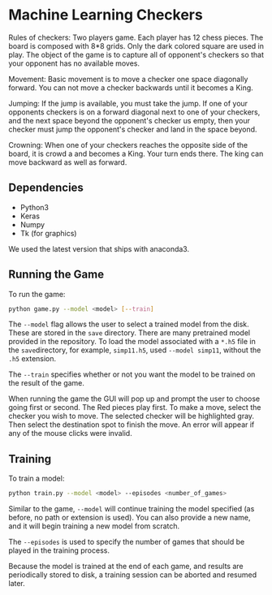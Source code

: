 # Machine Learning Checkers


Rules of checkers: Two players game. Each player has 12 chess pieces. The board is composed with 8*8 grids. Only the dark colored square
are used in play. The object of the game is to capture all of opponent's checkers so that your opponent has no available moves.

Movement: Basic movement is to move a checker one space diagonally forward. You can not move a checker backwards until it becomes a King.

Jumping: If the jump is available, you must take the jump. If one of your opponents checkers is on a forward diagonal next to one of your
checkers, and the next space beyond the opponent's checker us empty, then your checker must jump the opponent's checker and land in the
space beyond.

Crowning: When one of your checkers reaches the opposite side of the board, it is crowd a and becomes a King. Your turn ends there. The
king can move backward as well as forward.

## Dependencies

* Python3
* Keras
* Numpy
* Tk (for graphics)

We used the latest version that ships with anaconda3.

## Running the Game

To run the game:

```bash
python game.py --model <model> [--train]
```

The `--model` flag allows the user to select a trained model from the disk. These are stored in
the `save` directory. There are many pretrained model provided in the repository. To load the model associated with a `*.h5` file in the `save`directory, for example, `simp11.h5`, used `--model simp11`, without the `.h5` extension.

The `--train` specifies whether or not you want the model to be trained on the result of the game.

When running the game the GUI will pop up and prompt the user to choose going first or second.
The Red pieces play first. To make a move, select the checker you wish to move. The selected checker
will be highlighted gray. Then select the destination spot to finish the move. An error will appear if any
of the mouse clicks were invalid.

## Training

To train a model:

```bash
python train.py --model <model> --episodes <number_of_games>
```

Similar to the game, `--model` will continue training the model specified (as before, no path or extension is used). You can also provide a new name, and it will begin training a new model from scratch.

The `--episodes` is used to specify the number of games that should be played in the training process.

Because the model is trained at the end of each game, and results are periodically stored to disk,
a training session can be aborted and resumed later.

